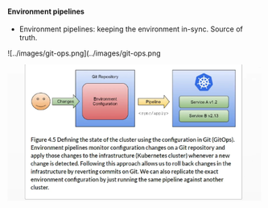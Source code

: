 #### Environment pipelines

- Environment pipelines: keeping the environment in-sync. Source of truth.


![../images/git-ops.png](../images/git-ops.png


![../images/changes-git.png](../images/changes-git.png)
